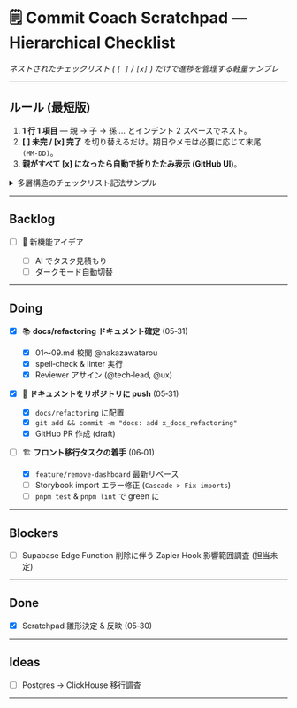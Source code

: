 # 🗒️ Commit Coach Scratchpad — Hierarchical Checklist

*ネストされたチェックリスト ( `[ ]` / `[x]` ) だけで進捗を管理する軽量テンプレ*

---

## ルール (最短版)

1. **1 行 1 項目** — 親 → 子 → 孫 … とインデント 2 スペースでネスト。
2. **\[ ] 未完 / \[x] 完了** を切り替えるだけ。期日やメモは必要に応じて末尾 `(MM‑DD)`。
3. **親がすべて \[x] になったら自動で折りたたみ表示 (GitHub UI)**。

<details>
<summary>多層構造のチェックリスト記法サンプル</summary>

```markdown
- [ ] 🏁 リリース準備 (06‑10)
  - [ ] ビルド最終確認 @Taro
  - [ ] Netlify ステージングデプロイ @Sara
    - [ ] env 変数反映 (06‑08)
  - [ ] QA リグレッション @Alex
- [ ] ドキュメント更新 @Mia (06‑09)
```

</details>

---

## Backlog

* [ ] 🌱 新機能アイデア

  * [ ] AI でタスク見積もり
  * [ ] ダークモード自動切替

---

## Doing

* [x] 📚 **docs/refactoring ドキュメント確定** (05‑31)

  * [x] 01〜09.md 校閲 @nakazawatarou
  * [x] spell‑check & linter 実行
  * [x] Reviewer アサイン (@tech‑lead, @ux)
* [x] 📨 **ドキュメントをリポジトリに push** (05‑31)

  * [x] `docs/refactoring` に配置
  * [x] `git add && commit -m "docs: add x_docs_refactoring"`
  * [x] GitHub PR 作成 (draft)
* [ ] 🏗 **フロント移行タスクの着手** (06‑01)

  * [x] `feature/remove-dashboard` 最新リベース
  * [ ] Storybook import エラー修正 (`Cascade > Fix imports`)
  * [ ] `pnpm test` & `pnpm lint` で green に

---

## Blockers

* [ ] Supabase Edge Function 削除に伴う Zapier Hook 影響範囲調査 (担当未定)

---

## Done

* [x] Scratchpad 雛形決定 & 反映 (05‑30)

---

## Ideas

* [ ] Postgres → ClickHouse 移行調査

---

<!-- End of File -->
